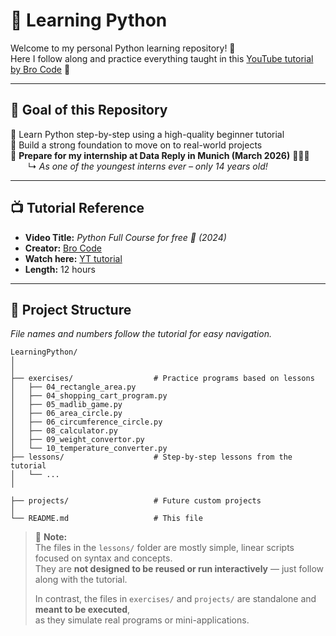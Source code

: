 # 🐍 Learning Python

Welcome to my personal Python learning repository! 📘  
Here I follow along and practice everything taught in this [YouTube tutorial by Bro Code](https://youtu.be/ix9cRaBkVe0?si=lSy3fqqcjGa2YQ0y) 🚀

---

## 🎯 Goal of this Repository

🔹 Learn Python step-by-step using a high-quality beginner tutorial  
🔹 Build a strong foundation to move on to real-world projects  
🔹 **Prepare for my internship at Data Reply in Munich (March 2026)** 💼🇩🇪  
  ↳ *As one of the youngest interns ever – only 14 years old!* 

---

## 📺 Tutorial Reference

- **Video Title:** *Python Full Course for free 🐍 (2024)*  
- **Creator:** [Bro Code](https://www.youtube.com/@Brocodez)  
- **Watch here:** [YT tutorial](https://youtu.be/ix9cRaBkVe0?si=lSy3fqqcjGa2YQ0y)  
- **Length:** 12 hours

---

## 📂 Project Structure

*File names and numbers follow the tutorial for easy navigation.*

```
LearningPython/
│
│
├── exercises/                  # Practice programs based on lessons
│   ├── 04_rectangle_area.py
│   ├── 04_shopping_cart_program.py
│   ├── 05_madlib_game.py
│   ├── 06_area_circle.py
│   ├── 06_circumference_circle.py
│   ├── 08_calculator.py
│   ├── 09_weight_convertor.py
│   └── 10_temperature_converter.py
├── lessons/                    # Step-by-step lessons from the tutorial
│   └── ...
│   

├── projects/                   # Future custom projects
│
└── README.md                   # This file
```

> 📝 **Note:**  
> The files in the `lessons/` folder are mostly simple, linear scripts focused on syntax and concepts.  
> They are **not designed to be reused or run interactively** — just follow along with the tutorial.
>
> In contrast, the files in `exercises/` and `projects/` are standalone and **meant to be executed**,  
> as they simulate real programs or mini-applications.